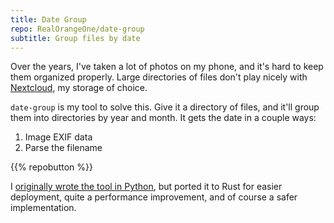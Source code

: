 ```yaml
---
title: Date Group
repo: RealOrangeOne/date-group
subtitle: Group files by date
---
```


Over the years, I've taken a lot of photos on my phone, and it's hard to keep them organized properly. Large directories of files don't play nicely with [Nextcloud](https://nextcloud.com/), my storage of choice.

`date-group` is my tool to solve this. Give it a directory of files, and it'll group them into directories by year and month. It gets the date in a couple ways:

1. Image EXIF data
2. Parse the filename

{{% repobutton %}}

I [originally wrote the tool in Python](https://github.com/RealOrangeOne/date-group-py/), but ported it to Rust for easier deployment, quite a performance improvement, and of course a safer implementation.
